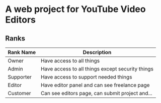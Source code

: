# A web project for YouTube Video Editors

## Ranks
| Rank Name | Description |
| --- | --- |
| Owner | Have access to all things |
| Admin | Have access to all things except security things |
| Supporter | Have access to support needed things |
| Editor | Have editor panel and can see freelance page |
| Customer | Can see editors page, can submit project and... |